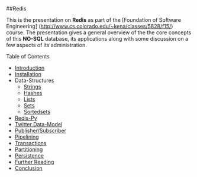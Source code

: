 ##Redis

This is the presentation on **Redis** as part of the [Foundation of Software Engineering] (http://www.cs.colorado.edu/~kena/classes/5828/f15/) course. The presentation gives a general overview of the the core concepts of this __NO-SQL__ database, its applications along with some discussion on a few aspects of its administration.

Table of Contents

* [Introduction](https://github.com/joed7/Redis/blob/master/introduction.md)
* [Installation](https://github.com/joed7/Redis/blob/master/installation.md)
* Data-Structures
  * [Strings](https://github.com/joed7/Redis/blob/master/string.md)
  * [Hashes](https://github.com/joed7/Redis/blob/master/hash.md)
  * [Lists](https://github.com/joed7/Redis/blob/master/list.md)
  * [Sets](https://github.com/joed7/Redis/blob/master/set.md)
  * [Sortedsets](https://github.com/joed7/Redis/blob/master/sortedset.md)
* [Redis-Py](https://github.com/joed7/Redis/blob/master/redispy.md)  
* [Twitter Data-Model](https://github.com/joed7/Redis/blob/master/twitter.md) 
* [Publisher/Subscriber](https://github.com/joed7/Redis/blob/master/pubsub.md)
* [Pipelining](https://github.com/joed7/Redis/blob/master/pipelining.md)
* [Transactions](https://github.com/joed7/Redis/blob/master/transaction.md)
* [Partitioning](https://github.com/joed7/Redis/blob/master/partitioning.md)
* [Persistence](https://github.com/joed7/Redis/blob/master/persistence.md)
* [Further Reading](https://github.com/joed7/Redis/blob/master/furtherreading.md)
* [Conclusion](https://github.com/joed7/Redis/blob/master/conclusion.md)
